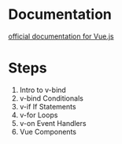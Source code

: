 # Documentation
[official documentation for Vue.js](https://vuejs.org/v2/guide/)

# Steps
1. Intro to v-bind 
2. v-bind Conditionals 
3. v-if If Statements 
4. v-for Loops 
5. v-on Event Handlers 
6. Vue Components
